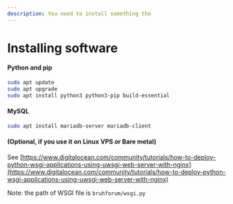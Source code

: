 ```yaml
---
description: You need to install something tho
---
```


# Installing software

#### Python and pip

```bash
sudo apt update
sudo apt upgrade
sudo apt install python3 python3-pip build-essential
```

#### MySQL

```bash
sudo apt install mariadb-server mariadb-client
```

#### (Optional, if you use it on Linux VPS or Bare metal)

See [https://www.digitalocean.com/community/tutorials/how-to-deploy-python-wsgi-applications-using-uwsgi-web-server-with-nginx](https://www.digitalocean.com/community/tutorials/how-to-deploy-python-wsgi-applications-using-uwsgi-web-server-with-nginx)

Note: the path of WSGI file is `bruhforum/wsgi.py`
